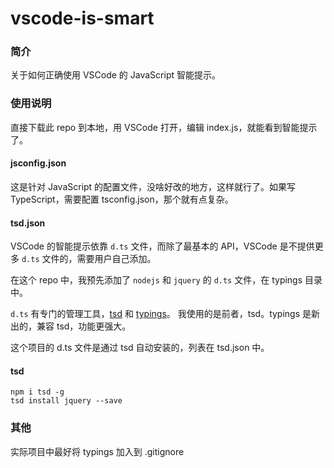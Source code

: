 vscode-is-smart
===============

### 简介
关于如何正确使用 VSCode 的 JavaScript 智能提示。

### 使用说明
直接下载此 repo 到本地，用 VSCode 打开，编辑 index.js，就能看到智能提示了。

#### jsconfig.json
这是针对 JavaScript 的配置文件，没啥好改的地方，这样就行了。如果写 TypeScript，需要配置 tsconfig.json，那个就有点复杂。

#### tsd.json
VSCode 的智能提示依靠 `d.ts` 文件，而除了最基本的 API，VSCode 是不提供更多 `d.ts` 文件的，需要用户自己添加。

在这个 repo 中，我预先添加了 `nodejs` 和 `jquery` 的 `d.ts` 文件，在 typings 目录中。

`d.ts` 有专门的管理工具，[tsd](http://definitelytyped.org/tsd/) 和 [typings](https://github.com/typings/typings)。
我使用的是前者，tsd。typings 是新出的，兼容 tsd，功能更强大。

这个项目的 d.ts 文件是通过 tsd 自动安装的，列表在 tsd.json 中。

#### tsd
```
npm i tsd -g
tsd install jquery --save
```

### 其他
实际项目中最好将 typings 加入到 .gitignore
